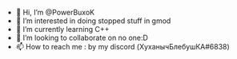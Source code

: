 - 👋 Hi, I’m @PowerBuxoK
- 👀 I’m interested in doing stopped stuff in gmod
- 🌱 I’m currently learning C++
- 💞️ I’m looking to collaborate on no one:D
- 📫 How to reach me :
by my discord (ХуханычБлебушКА#6838)

<!---
PowerBuxoK/PowerBuxoK is a ✨ special ✨ repository because its `README.md` (this file) appears on your GitHub profile.
You can click the Preview link to take a look at your changes.
--->
